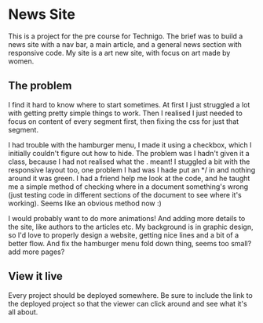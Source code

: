 # News Site

This is a project for the pre course for Technigo. The brief was to build a news site with a nav bar, a main article, and a general news section with responsive code. 
My site is a art new site, with focus on art made by women. 

## The problem

I find it hard to know where to start sometimes. At first I just struggled a lot with getting pretty simple things to work. Then I realised I just needed to focus on content of every segment first, then fixing the css for just that segment. 

I had trouble with the hamburger menu, I made it using a checkbox, which I initially couldn't figure out how to hide. 
The problem was I hadn't given it a class, because I had not realised what the . meant! I stuggled a bit with the responsive layout too, one problem I had was I hade put an */ in and nothing around it was green. I had a friend help me look at the code, and he taught me a simple method of checking where in a document something's wrong (just testing code in different sections of the document to see where it's working). Seems like an obvious method now :) 

I would probably want to do more animations! And adding more details to the site, like authors to the articles etc. 
My background is in graphic design, so I'd love to properly design a website, getting nice lines and a bit of a better flow. And fix the hamburger menu fold down thing, seems too small? add more pages? 

## View it live
Every project should be deployed somewhere. Be sure to include the link to the deployed project so that the viewer can click around and see what it's all about.
